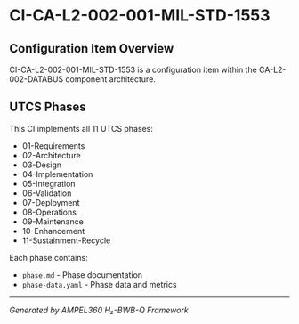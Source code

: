 # CI-CA-L2-002-001-MIL-STD-1553

## Configuration Item Overview
CI-CA-L2-002-001-MIL-STD-1553 is a configuration item within the CA-L2-002-DATABUS component architecture.

## UTCS Phases
This CI implements all 11 UTCS phases:
- 01-Requirements
- 02-Architecture
- 03-Design
- 04-Implementation
- 05-Integration
- 06-Validation
- 07-Deployment
- 08-Operations
- 09-Maintenance
- 10-Enhancement
- 11-Sustainment-Recycle

Each phase contains:
- `phase.md` - Phase documentation
- `phase-data.yaml` - Phase data and metrics

---
*Generated by AMPEL360 H₂-BWB-Q Framework*
